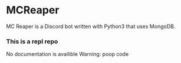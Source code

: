 # MCReaper
MC Reaper is a Discord bot written with Python3 that uses MongoDB.
### This is a repl repo

No documentation is availible
Warning: poop code
